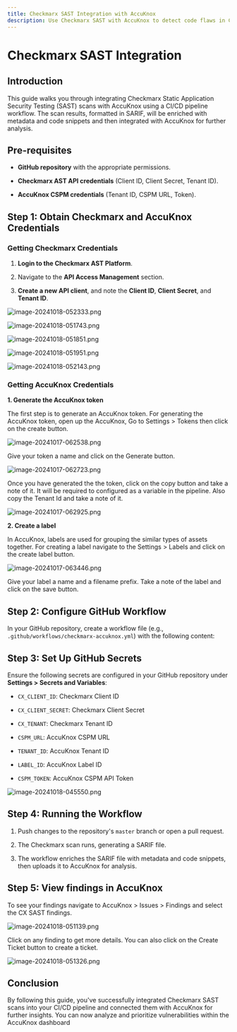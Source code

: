 ```yaml
---
title: Checkmarx SAST Integration with AccuKnox
description: Use Checkmarx SAST with AccuKnox to detect code flaws in CI/CD pipelines and enrich results with metadata for analysis.
---
```


# Checkmarx SAST Integration

## Introduction

This guide walks you through integrating Checkmarx Static Application Security Testing (SAST) scans with AccuKnox using a CI/CD pipeline workflow. The scan results, formatted in SARIF, will be enriched with metadata and code snippets and then integrated with AccuKnox for further analysis.

## Pre-requisites

- **GitHub repository** with the appropriate permissions.

- **Checkmarx AST API credentials** (Client ID, Client Secret, Tenant ID).

- **AccuKnox CSPM credentials** (Tenant ID, CSPM URL, Token).

## Step 1: Obtain Checkmarx and AccuKnox Credentials

### Getting Checkmarx Credentials

1. **Login to the Checkmarx AST Platform**.

2. Navigate to the **API Access Management** section.

3. **Create a new API client**, and note the **Client ID**, **Client Secret**, and **Tenant ID**.

![image-20241018-052333.png](images/checkmarx-sast/1.png)

![image-20241018-051743.png](images/checkmarx-sast/2.png)

![image-20241018-051851.png](images/checkmarx-sast/3.png)

![image-20241018-051951.png](images/checkmarx-sast/4.png)

![image-20241018-052143.png](images/checkmarx-sast/5.png)

### Getting AccuKnox Credentials

**1. Generate the AccuKnox token**

The first step is to generate an AccuKnox token. For generating the AccuKnox token, open up the AccuKnox, Go to Settings > Tokens then click on the create button.

![image-20241017-062538.png](images/checkmarx-sast/6.png)

Give your token a name and click on the Generate button.

![image-20241017-062723.png](images/checkmarx-sast/7.png)

Once you have generated the the token, click on the copy button and take a note of it. It will be required to configured as a variable in the pipeline. Also copy the Tenant Id and take a note of it.

![image-20241017-062925.png](images/checkmarx-sast/8.png)

**2. Create a label**

In AccuKnox, labels are used for grouping the similar types of assets together. For creating a label navigate to the Settings > Labels and click on the create label button.

![image-20241017-063446.png](images/checkmarx-sast/9.png)

Give your label a name and a filename prefix. Take a note of the label and click on the save button.

## Step 2: Configure GitHub Workflow

In your GitHub repository, create a workflow file (e.g., `.github/workflows/checkmarx-accuknox.yml`) with the following content:

<script src="https://gist.github.com/HighnessAtharva/5b70b13a39ed46cb6d4e5543f7bf4522.js"></script>


## Step 3: Set Up GitHub Secrets

Ensure the following secrets are configured in your GitHub repository under **Settings > Secrets and Variables**:

- `CX_CLIENT_ID`: Checkmarx Client ID

- `CX_CLIENT_SECRET`: Checkmarx Client Secret

- `CX_TENANT`: Checkmarx Tenant ID

- `CSPM_URL`: AccuKnox CSPM URL

- `TENANT_ID`: AccuKnox Tenant ID

- `LABEL_ID`: AccuKnox Label ID

- `CSPM_TOKEN`: AccuKnox CSPM API Token

![image-20241018-045550.png](images/checkmarx-sast/10.png)

## Step 4: Running the Workflow

1. Push changes to the repository's `master` branch or open a pull request.

2. The Checkmarx scan runs, generating a SARIF file.

3. The workflow enriches the SARIF file with metadata and code snippets, then uploads it to AccuKnox for analysis.

## Step 5: View findings in AccuKnox

To see your findings navigate to AccuKnox > Issues > Findings and select the CX SAST findings.

![image-20241018-051139.png](images/checkmarx-sast/11.png)

Click on any finding to get more details. You can also click on the Create Ticket button to create a ticket.

![image-20241018-051326.png](images/checkmarx-sast/12.png)

## Conclusion

By following this guide, you've successfully integrated Checkmarx SAST scans into your CI/CD pipeline and connected them with AccuKnox for further insights. You can now analyze and prioritize vulnerabilities within the AccuKnox dashboard
